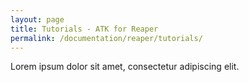 ```yaml
---
layout: page
title: Tutorials - ATK for Reaper
permalink: /documentation/reaper/tutorials/
---
```


Lorem ipsum dolor sit amet, consectetur adipiscing elit.